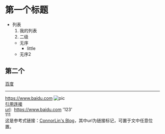 # 第一个标题
- 列表
  1. 我的列表
  2. 二级
    - 无序
      - little
    - 无序2
## 第二个
[百度](https://www.baidu.com)
*****
<https://www.baidu.com>
![pic](http://img.ivsky.com/img/tupian/pre/201710/09/chuanghu-005.jpg)  
[引用连接][url]  
[url]:  https://www.baidu.com '123'    
111  
这是参考式链接：[ConnorLin's Blog][url]，其中url为链接标记，可置于文中任意位置。

[url]: http://connorlin.github.io/ "ConnorLin's Blog"

